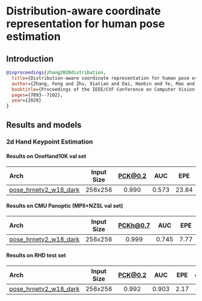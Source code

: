 # Distribution-aware coordinate representation for human pose estimation

## Introduction

<!-- [ALGORITHM] -->

```bibtex
@inproceedings{zhang2020distribution,
  title={Distribution-aware coordinate representation for human pose estimation},
  author={Zhang, Feng and Zhu, Xiatian and Dai, Hanbin and Ye, Mao and Zhu, Ce},
  booktitle={Proceedings of the IEEE/CVF Conference on Computer Vision and Pattern Recognition},
  pages={7093--7102},
  year={2020}
}
```

## Results and models

### 2d Hand Keypoint Estimation

#### Results on OneHand10K val set

| Arch  | Input Size | PCK@0.2 |  AUC  |  EPE  | ckpt    | log     |
| :--- | :--------: | :------: | :------: | :------: |:------: |:------: |
| [pose_hrnetv2_w18_dark](/configs/hand/darkpose/onehand10k/hrnetv2_w18_onehand10k_256x256_dark.py) | 256x256 | 0.990 | 0.573 | 23.84 | [ckpt](https://download.openmmlab.com/mmpose/hand/dark/hrnetv2_w18_onehand10k_256x256_dark-a2f80c64_20210330.pth) | [log](https://download.openmmlab.com/mmpose/hand/dark/hrnetv2_w18_onehand10k_256x256_dark_20210330.log.json) |

#### Results on CMU Panoptic (MPII+NZSL val set)

| Arch  | Input Size | PCKh@0.7 |  AUC  |  EPE  | ckpt    | log     |
| :--- | :--------: | :------: | :------: | :------: |:------: |:------: |
| [pose_hrnetv2_w18_dark](/configs/hand/darkpose/panoptic/hrnetv2_w18_panoptic_256x256_dark.py) | 256x256 | 0.999 | 0.745 | 7.77 | [ckpt](https://download.openmmlab.com/mmpose/hand/dark/hrnetv2_w18_panoptic_256x256_dark-1f1e4b74_20210330.pth) | [log](https://download.openmmlab.com/mmpose/hand/dark/hrnetv2_w18_panoptic_256x256_dark_20210330.log.json) |

#### Results on RHD test set

| Arch  | Input Size | PCK@0.2 |  AUC  |  EPE  | ckpt    | log     |
| :--- | :--------: | :------: | :------: | :------: |:------: |:------: |
| [pose_hrnetv2_w18_dark](/configs/hand/darkpose/rhd2d/hrnetv2_w18_rhd2d_256x256_dark.py) | 256x256 | 0.992 | 0.903 | 2.17 | [ckpt](https://download.openmmlab.com/mmpose/hand/dark/hrnetv2_w18_rhd2d_256x256_dark-4df3a347_20210330.pth) | [log](https://download.openmmlab.com/mmpose/hand/dark/hrnetv2_w18_rhd2d_256x256_dark_20210330.log.json) |
